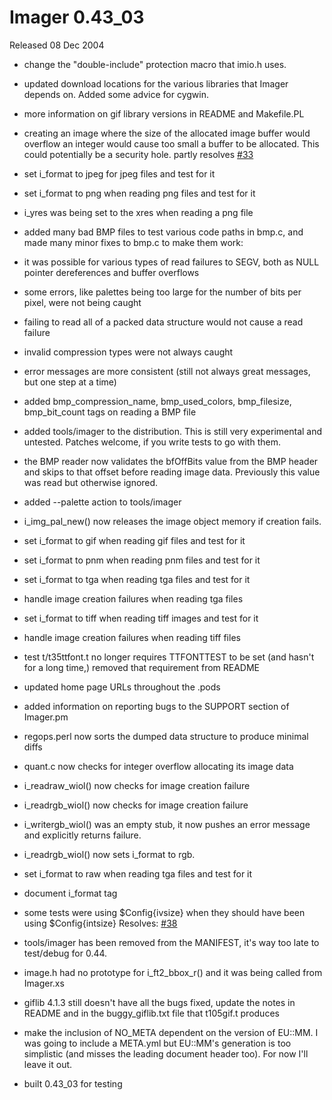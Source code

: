 # Imager 0.43_03

Released 08 Dec 2004

- change the "double-include" protection macro that imio.h uses.

- updated download locations for the various libraries that Imager   depends on.  Added some advice for cygwin.

- more information on gif library versions in README and Makefile.PL

- creating an image where the size of the allocated image buffer would  overflow an integer would cause too small a buffer to be allocated.  This could potentially be a security hole.  partly resolves [#33](https://github.com/tonycoz/imager/issues/33)

- set i_format to jpeg for jpeg files and test for it

- set i_format to png when reading png files and test for it

- i_yres was being set to the xres when reading a png file

- added many bad BMP files to test various code paths in bmp.c, and   made many minor fixes to bmp.c to make them work:

- it was possible for various types of read failures to SEGV, both  as NULL pointer dereferences and buffer overflows

- some errors, like palettes being too large for the number of bits  per pixel, were not being caught

- failing to read all of a packed data structure would not cause  a read failure

- invalid compression types were not always caught

- error messages are more consistent (still not always great messages,  but one step at a time)

- added bmp_compression_name, bmp_used_colors, bmp_filesize, bmp_bit_count   tags on reading a BMP file

- added tools/imager to the distribution.  This is still very   experimental and untested.  Patches welcome, if you write tests to go  with them.

- the BMP reader now validates the bfOffBits value from the BMP header  and skips to that offset before reading image data.  Previously this  value was read but otherwise ignored.

- added --palette action to tools/imager

- i_img_pal_new() now releases the image object memory if creation  fails.

- set i_format to gif when reading gif files and test for it

- set i_format to pnm when reading pnm files and test for it

- set i_format to tga when reading tga files and test for it

- handle image creation failures when reading tga files

- set i_format to tiff when reading tiff images and test for it

- handle image creation failures when reading tiff files

- test t/t35ttfont.t no longer requires TTFONTTEST to be set (and   hasn't for a long time,) removed that requirement from README

- updated home page URLs throughout the .pods

- added information on reporting bugs to the SUPPORT section of Imager.pm

- regops.perl now sorts the dumped data structure to produce minimal diffs

- quant.c now checks for integer overflow allocating its image data

- i_readraw_wiol() now checks for image creation failure

- i_readrgb_wiol() now checks for image creation failure

- i_writergb_wiol() was an empty stub, it now pushes an error message  and explicitly returns failure.

- i_readrgb_wiol() now sets i_format to rgb.

- set i_format to raw when reading tga files and test for it

- document i_format tag

- some tests were using $Config{ivsize} when they should have been   using $Config{intsize}  Resolves: [#38](https://github.com/tonycoz/imager/issues/38)

- tools/imager has been removed from the MANIFEST, it's way too late  to test/debug for 0.44.

- image.h had no prototype for i_ft2_bbox_r() and it was being called  from Imager.xs

- giflib 4.1.3 still doesn't have all the bugs fixed, update the notes  in README and in the buggy_giflib.txt file that t105gif.t produces

- make the inclusion of NO_META dependent on the version of EU::MM.  I was going to include a META.yml but EU::MM's generation is too   simplistic (and misses the leading document header too).  For now  I'll leave it out.

- built 0.43_03 for testing